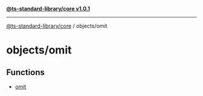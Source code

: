 [**@ts-standard-library/core v1.0.1**](../../README.md)

***

[@ts-standard-library/core](../../modules.md) / objects/omit

# objects/omit

## Functions

- [omit](functions/omit.md)
